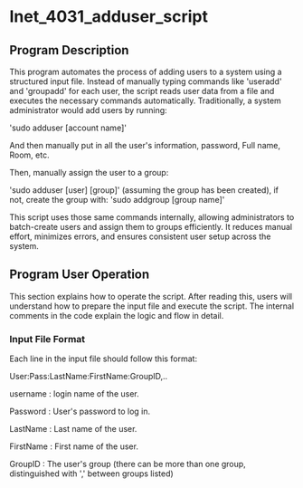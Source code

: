 # Inet_4031_adduser_script

## Program Description

This program automates the process of adding users to a system using a structured input file. Instead of manually typing commands like 'useradd' and 'groupadd' for each user, the script reads user data from a file and executes the necessary commands automatically.
Traditionally, a system administrator would add users by running:

'sudo adduser [account name]'

And then manually put in all the user's information, password, Full name, Room, etc. 

Then, manually assign the user to a group:

'sudo adduser [user] [group]' (assuming the group has been created), if not, create the group with: 'sudo addgroup [group name]'

This script uses those same commands internally, allowing administrators to batch-create users and assign them to groups efficiently. It reduces manual effort, minimizes errors, and ensures consistent user setup across the system.

## Program User Operation

This section explains how to operate the script. After reading this, users will understand how to prepare the input file and execute the script. The internal comments in the code explain the logic and flow in detail.
### Input File Format
Each line in the input file should follow this format:

User:Pass:LastName:FirstName:GroupID,..

username
: login name of the user.

Password
: User's password to log in.

LastName
: Last name of the user.

FirstName
: First name of the user.

GroupID
: The user's group (there can be more than one group, distinguished with ',' between groups listed)


